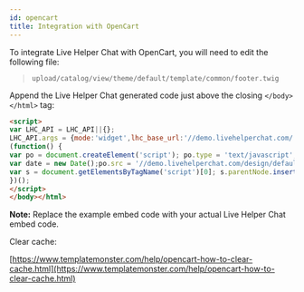 ```yaml
---
id: opencart
title: Integration with OpenCart
---
```


To integrate Live Helper Chat with OpenCart, you will need to edit the following file:

> `upload/catalog/view/theme/default/template/common/footer.twig`

Append the Live Helper Chat generated code just above the closing `</body></html>` tag:

```html
<script>
var LHC_API = LHC_API||{};
LHC_API.args = {mode:'widget',lhc_base_url:'//demo.livehelperchat.com/',wheight:450,wwidth:350,pheight:520,pwidth:500,leaveamessage:true,check_messages:false};
(function() {
var po = document.createElement('script'); po.type = 'text/javascript'; po.setAttribute('crossorigin','anonymous'); po.async = true;
var date = new Date();po.src = '//demo.livehelperchat.com/design/defaulttheme/js/widgetv2/index.js?'+(""+date.getFullYear() + date.getMonth() + date.getDate());
var s = document.getElementsByTagName('script')[0]; s.parentNode.insertBefore(po, s);
})();
</script>
</body></html>
```

**Note:** Replace the example embed code with your actual Live Helper Chat embed code.

Clear cache:

[https://www.templatemonster.com/help/opencart-how-to-clear-cache.html](https://www.templatemonster.com/help/opencart-how-to-clear-cache.html)

